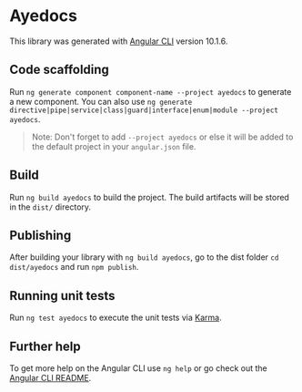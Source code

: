 # Ayedocs

This library was generated with [Angular CLI](https://github.com/angular/angular-cli) version 10.1.6.

## Code scaffolding

Run `ng generate component component-name --project ayedocs` to generate a new component. You can also use `ng generate directive|pipe|service|class|guard|interface|enum|module --project ayedocs`.
> Note: Don't forget to add `--project ayedocs` or else it will be added to the default project in your `angular.json` file. 

## Build

Run `ng build ayedocs` to build the project. The build artifacts will be stored in the `dist/` directory.

## Publishing

After building your library with `ng build ayedocs`, go to the dist folder `cd dist/ayedocs` and run `npm publish`.

## Running unit tests

Run `ng test ayedocs` to execute the unit tests via [Karma](https://karma-runner.github.io).

## Further help

To get more help on the Angular CLI use `ng help` or go check out the [Angular CLI README](https://github.com/angular/angular-cli/blob/master/README.md).
